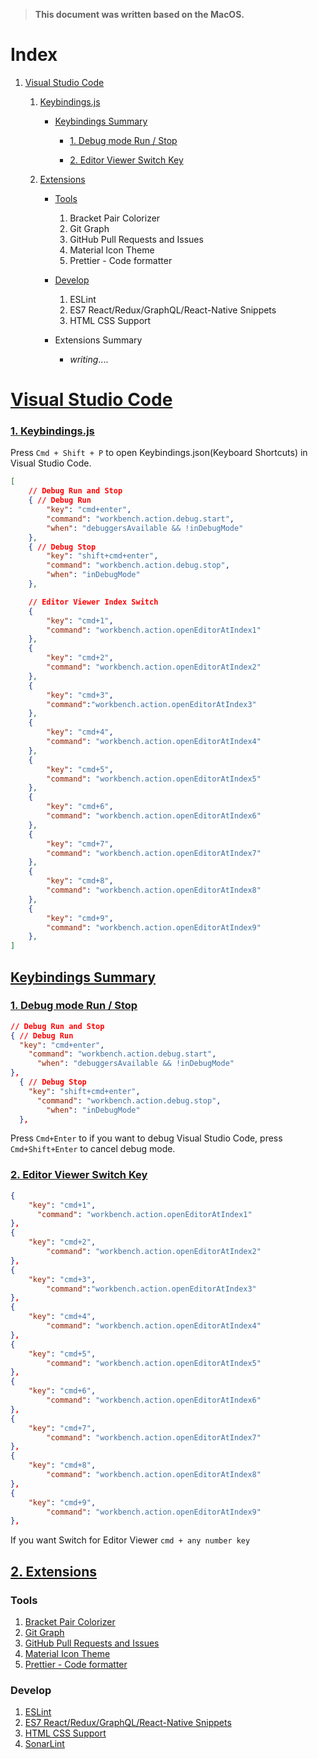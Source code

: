 > **This document was written based on the MacOS.**



# Index

1. [Visual Studio Code](#visual-studio-code)

   1. [Keybindings.js](#1.-keybindings.js)

      * [Keybindings Summary](#keybindings-summary)

        * [1. Debug mode Run / Stop](#1.-debug-mode-run-/-stop)

        * [2. Editor Viewer Switch Key](#2.-editor-viewer-switch-key)

   2. [Extensions](#2.-extensions)

      * [Tools](#tools)
        1. Bracket Pair Colorizer
        2. Git Graph
        3. GitHub Pull Requests and Issues
        4. Material Icon Theme
        5. Prettier - Code formatter
      * [Develop](#develop)
        1. ESLint
        2. ES7 React/Redux/GraphQL/React-Native Snippets
        3. HTML CSS Support

      * Extensions Summary
        * *writing*....





# [Visual Studio Code](#index)

### [1. Keybindings.js](#index)

Press  `Cmd + Shift + P` to open Keybindings.json(Keyboard Shortcuts) in Visual Studio Code.

```json
[
    // Debug Run and Stop
    { // Debug Run
        "key": "cmd+enter",
        "command": "workbench.action.debug.start",
        "when": "debuggersAvailable && !inDebugMode"
    },
    { // Debug Stop
        "key": "shift+cmd+enter",
        "command": "workbench.action.debug.stop",
        "when": "inDebugMode"
    },

    // Editor Viewer Index Switch
    {
        "key": "cmd+1",
        "command": "workbench.action.openEditorAtIndex1"
    },
    {
        "key": "cmd+2",
        "command": "workbench.action.openEditorAtIndex2"
    },
    {
        "key": "cmd+3",
        "command":"workbench.action.openEditorAtIndex3"
    },
    {
        "key": "cmd+4",
        "command": "workbench.action.openEditorAtIndex4"
    },
    {
        "key": "cmd+5",
        "command": "workbench.action.openEditorAtIndex5"
    },
    {
        "key": "cmd+6",
        "command": "workbench.action.openEditorAtIndex6"
    },
    {
        "key": "cmd+7",
        "command": "workbench.action.openEditorAtIndex7"
    },
    {
        "key": "cmd+8",
        "command": "workbench.action.openEditorAtIndex8"
    },
    {
        "key": "cmd+9",
        "command": "workbench.action.openEditorAtIndex9"
    },
]
```



## [Keybindings Summary](#index)

### [1. Debug mode Run / Stop](#index)

```json
// Debug Run and Stop
{ // Debug Run
  "key": "cmd+enter",
    "command": "workbench.action.debug.start",
      "when": "debuggersAvailable && !inDebugMode"
},
  { // Debug Stop
    "key": "shift+cmd+enter",
      "command": "workbench.action.debug.stop",
        "when": "inDebugMode"
  },
```

Press `Cmd+Enter` to if you want to debug Visual Studio Code, press `Cmd+Shift+Enter` to cancel debug mode.



### [2. Editor Viewer Switch Key](#index)

```json
{
	"key": "cmd+1",
	  "command": "workbench.action.openEditorAtIndex1"
},
{
	"key": "cmd+2",
		"command": "workbench.action.openEditorAtIndex2"
},
{
	"key": "cmd+3",
		"command":"workbench.action.openEditorAtIndex3"
},
{
	"key": "cmd+4",
		"command": "workbench.action.openEditorAtIndex4"
},
{
	"key": "cmd+5",
		"command": "workbench.action.openEditorAtIndex5"
},
{
	"key": "cmd+6",
		"command": "workbench.action.openEditorAtIndex6"
},
{
	"key": "cmd+7",
		"command": "workbench.action.openEditorAtIndex7"
},
{
	"key": "cmd+8",
		"command": "workbench.action.openEditorAtIndex8"
},
{
	"key": "cmd+9",
		"command": "workbench.action.openEditorAtIndex9"
},
```

If you want Switch for Editor Viewer `cmd + any number key`

## [2. Extensions](#index)

### Tools

1. [Bracket Pair Colorizer](https://marketplace.visualstudio.com/items?itemName=CoenraadS.bracket-pair-colorizer)
2. [Git Graph](https://marketplace.visualstudio.com/items?itemName=mhutchie.git-graph)
3. [GitHub Pull Requests and Issues](https://marketplace.visualstudio.com/items?itemName=GitHub.vscode-pull-request-github)
4. [Material Icon Theme](https://marketplace.visualstudio.com/items?itemName=PKief.material-icon-theme)
5. [Prettier - Code formatter](https://marketplace.visualstudio.com/items?itemName=esbenp.prettier-vscode)



### Develop

1. [ESLint](https://marketplace.visualstudio.com/items?itemName=dbaeumer.vscode-eslint)
2. [ES7 React/Redux/GraphQL/React-Native Snippets](https://marketplace.visualstudio.com/items?itemName=dsznajder.es7-react-js-snippets)
3. [HTML CSS Support](https://marketplace.visualstudio.com/items?itemName=ecmel.vscode-html-css)
4. [SonarLint](https://marketplace.visualstudio.com/items?itemName=SonarSource.sonarlint-vscode)

